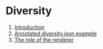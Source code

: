 Diversity
=========

  1. [Introduction](introduction.md)
  1. [Annotated diversity.json example](example.md)
  1. [The role of the renderer](renderer.md)
